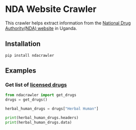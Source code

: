 # NDA Website Crawler

This crawler helps extract information from the [National Drug Authority(NDA) website](https://www.nda.or.ug/) in Uganda. 

## Installation
```console
pip install ndacrawler
```

## Examples 
### Get list of  [licensed drugs](https://www.nda.or.ug/drug-register/)
    
```python
from ndacrawler import get_drugs
drugs = get_drugs()

herbal_human_drugs = drugs["Herbal Human"]

print(herbal_human_drugs.headers)
print(herbal_human_drugs.data)
```